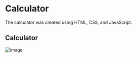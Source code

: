 <h1>Calculator</h1>
<p>
  The calculator was created using HTML, CSS, and JavaScript.
</p>
 

<h2>Calculator</h2>

![image](https://github.com/Aatreyee23/Calculator/assets/136146209/58b64fcc-6b76-4d3b-9732-a1a5d3195763)
